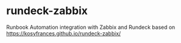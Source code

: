# rundeck-zabbix
Runbook Automation integration with Zabbix and Rundeck based on https://kosyfrances.github.io/rundeck-zabbix/
